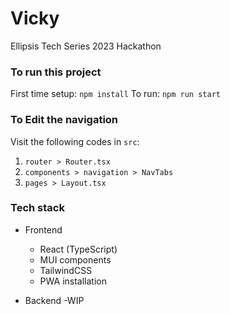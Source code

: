 # Vicky

Ellipsis Tech Series 2023 Hackathon

### To run this project

First time setup: `npm install`
To run: `npm run start`

### To Edit the navigation

Visit the following codes in `src`:

1. `router > Router.tsx`
2. `components > navigation > NavTabs`
3. `pages > Layout.tsx`

### Tech stack

-   Frontend

    -   React (TypeScript)
    -   MUI components
    -   TailwindCSS
    -   PWA installation

-   Backend
    -WIP
